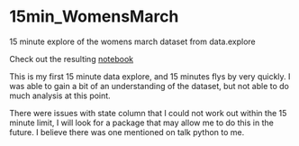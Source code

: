 # 15min_WomensMarch
15 minute explore of the womens march dataset from data.explore

Check out the resulting [notebook](https://github.com/WaylonWalker/15min_WomensMarch/blob/master/Womens%20March.ipynb) 

This is my first 15 minute data explore, and 15 minutes flys by very quickly. I was able to gain a bit of an understanding of the dataset, but not able to do much analysis at this point.

There were issues with state column that I could not work out within the 15 minute limit,  I will look for a package that may allow me to do this in the future.  I believe there was one mentioned on talk python to me.
